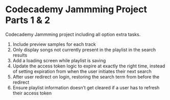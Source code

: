 # Codecademy Jammming Project Parts 1 & 2

Codecademy Jammming project including all option extra tasks.
1. Include preview samples for each track
2. Only display songs not currently present in the playlist in the search results
3. Add a loading screen while playlist is saving
4. Update the access token logic to expire at exactly the right time, instead of setting expiration from when the user initiates their next search
5. After user redirect on login, restoring the search term from before the redirect
6. Ensure playlist information doesn’t get cleared if a user has to refresh their access token